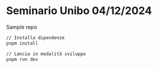 # Seminario Unibo 04/12/2024
Sample repo

```sh
// Installa dipendenze
pnpm install

// Lancia in modalità sviluppo
pnpm run dev
```
